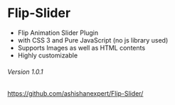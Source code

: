 Flip-Slider
===========

- Flip Animation Slider Plugin
- with CSS 3 and Pure JavaScript (no js library used)
- Supports Images as well as HTML contents
- Highly customizable

###### Version 1.0.1
https://github.com/ashishanexpert/Flip-Slider/
